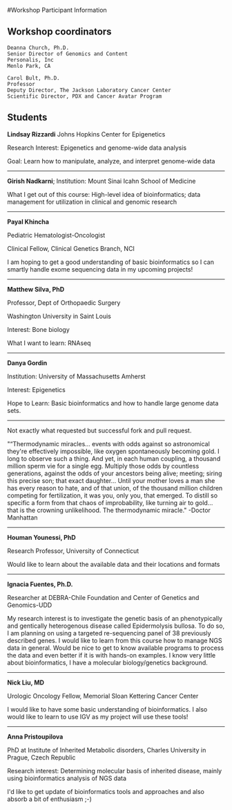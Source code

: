 #Workshop Participant Information

## Workshop coordinators

	Deanna Church, Ph.D.
	Senior Director of Genomics and Content
	Personalis, Inc
	Menlo Park, CA

	Carol Bult, Ph.D.
	Professor
	Deputy Director, The Jackson Laboratory Cancer Center
	Scientific Director, PDX and Cancer Avatar Program

## Students

**Lindsay Rizzardi** Johns Hopkins Center for Epigenetics

Research Interest: Epigenetics and genome-wide data analysis

Goal: Learn how to manipulate, analyze, and interpret genome-wide data
- - -

**Girish Nadkarni**; Institution: Mount Sinai Icahn School of Medicine 

What I get out of this course: High-level idea of bioinformatics; data management for utilization in clinical and genomic research 
- - -

**Payal Khincha**

Pediatric Hematologist-Oncologist

Clinical Fellow, Clinical Genetics Branch, NCI

I am hoping to get a good understanding of basic bioinformatics so I can smartly handle exome sequencing data in my upcoming projects!
- - -
**Matthew Silva, PhD**

Professor, Dept of Orthopaedic Surgery

Washington University in Saint Louis

Interest: Bone biology
 
What I want to learn: RNAseq
- - - 	
**Danya Gordin**

Institution: University of Massachusetts Amherst

Interest: Epigenetics

Hope to Learn: Basic bioinformatics and how to handle large genome data sets.

- - - 
Not exactly what requested but successful fork and pull request.

"“Thermodynamic miracles... events with odds against so astronomical they're effectively impossible, like oxygen spontaneously becoming gold. I long to observe such a thing.
And yet, in each human coupling, a thousand million sperm vie for a single egg. Multiply those odds by countless generations, against the odds of your ancestors being alive; meeting; siring this precise son; that exact daughter... Until your mother loves a man she has every reason to hate, and of that union, of the thousand million children competing for fertilization, it was you, only you, that emerged. To distill so specific a form from that chaos of improbability, like turning air to gold... that is the crowning unlikelihood. The thermodynamic miracle."
-Doctor Manhattan
- - -

**Houman Younessi, PhD**

Research Professor, University of Connecticut

Would like to learn about the available data and their locations and formats
- - -
**Ignacia Fuentes, Ph.D.**

Researcher at DEBRA-Chile Foundation and Center of Genetics and Genomics-UDD

My research interest is to investigate the genetic basis of an phenotypically and gentically heterogenous disease called Epidermolysis bullosa. To do so, I am planning on using a targeted re-sequencing panel of 38 previously described genes. 
I would like to learn from this course how to manage NGS data in general. Would be nice to get to know available programs to process the data and even better if it is with hands-on examples. I know very little about bioinformatics, I have a molecular biology/genetics background.
- - -

**Nick Liu, MD**

Urologic Oncology Fellow, Memorial Sloan Kettering Cancer Center

I would like to have some basic understanding of bioinformatics.  I also would like to learn to use IGV as my project will use these tools!
- - -

**Anna Pristoupilova**

PhD at Institute of Inherited Metabolic disorders, Charles University in Prague, Czech Republic

Research interest: Determining molecular basis of inherited disease, mainly using bioinformatics analysis of NGS data

I'd like to get update of bioinformatics tools and approaches and also absorb a bit of enthusiasm ;-)

